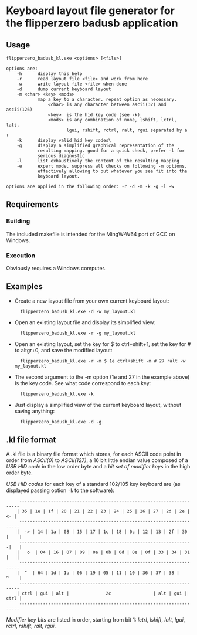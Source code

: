 # Keyboard layout file generator for the flipperzero badusb application

## Usage

    flipperzero_badusb_kl.exe <options> [<file>]

    options are:
        -h      display this help
        -r      read layout file <file> and work from here
        -w      write layout file <file> when done
        -d      dump current keyboard layout
        -m <char> <key> <mods>
                map a key to a character. repeat option as necessary.
                    <char> is any character between ascii(32) and ascii(126)
                    <key>  is the hid key code (see -k)
                    <mods> is any combination of none, lshift, lctrl, lalt,
                           lgui, rshift, rctrl, ralt, rgui separated by a +
        -k      display valid hid key codes\
        -g      display a simplified graphical representation of the
                resulting mapping. good for a quick check, prefer -l for
                serious diagnostic
        -l      list exhaustively the content of the resulting mapping
        -e      expert mode. suppress all checks on following -m options,
                effectively allowing to put whatever you see fit into the
                keyboard layout. 

    options are applied in the following order: -r -d -m -k -g -l -w

## Requirements

### Building 

The included makefile is intended for the MingW-W64 port of GCC on Windows.

### Execution

Obviously requires a Windows computer.

## Examples

- Create a new layout file from your own current keyboard layout:

        flipperzero_badusb_kl.exe -d -w my_layout.kl

- Open an existing layout file and display its simplified view:

        flipperzero_badusb_kl.exe -r -g my_layout.kl

- Open an existing layout, set the key for $ to ctrl+shift+1, set the key for # to altgr+0, and save the modified layout:

        flipperzero_badusb_kl.exe -r -m $ 1e ctrl+shift -m # 27 ralt -w my_layout.kl

- The second argument to the -m option (1e and 27 in the example above) is the key code. See what code correspond to each key:

        flipperzero_badusb_kl.exe -k

- Just display a simplified view of the current keyboard layout, without saving anything:

        flipperzero_badusb_kl.exe -d -g

## .kl file format

A .kl file is a binary file format which stores, for each ASCII code point in order from *ASCII(0)* to *ASCII(127)*, a 16 bit little endian value composed of a *USB HID code* in the low order byte and a *bit set of modifier keys* in the high order byte. 

*USB HID codes* for each key of a standard 102/105 key keyboard are (as displayed passing option `-k` to the software):


         ---------------------------------------------------------------------- 
        | 35 | 1e | 1f | 20 | 21 | 22 | 23 | 24 | 25 | 26 | 27 | 2d | 2e |  <- |
         ---------------------------------------------------------------------- 
        |  -> | 14 | 1a | 08 | 15 | 17 | 1c | 18 | 0c | 12 | 13 | 2f | 30 |    |
         ------------------------------------------------------------------|   |
        |   o  | 04 | 16 | 07 | 09 | 0a | 0b | 0d | 0e | 0f | 33 | 34 | 31 |   |
         ---------------------------------------------------------------------- 
        |  ^  | 64 | 1d | 1b | 06 | 19 | 05 | 11 | 10 | 36 | 37 | 38 |    ^    |
         ---------------------------------------------------------------------- 
        | ctrl | gui | alt |              2c                | alt | gui | ctrl |
         ---------------------------------------------------------------------- 

*Modifier key bits* are listed in order, starting from bit 1: *lctrl*, *lshift*, *lalt*, *lgui*, *rctrl*, *rshift*, *ralt*, *rgui*. 
